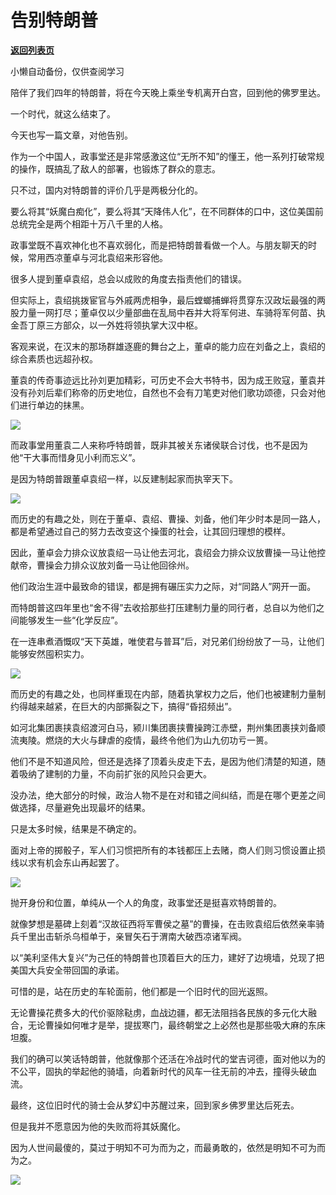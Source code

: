 # 告别特朗普

[**返回列表页**](/gzh/政事堂2019)

小懒自动备份，仅供查阅学习

陪伴了我们四年的特朗普，将在今天晚上乘坐专机离开白宫，回到他的佛罗里达。

  

一个时代，就这么结束了。  

  

今天也写一篇文章，对他告别。  

  

作为一个中国人，政事堂还是非常感激这位“无所不知”的懂王，他一系列打破常规的操作，既搞乱了敌人的部署，也锻炼了群众的意志。

  

只不过，国内对特朗普的评价几乎是两极分化的。

  

要么将其“妖魔白痴化”，要么将其“天降伟人化”，在不同群体的口中，这位美国前总统完全是两个相距十万八千里的人格。  

  

政事堂既不喜欢神化也不喜欢弱化，而是把特朗普看做一个人。与朋友聊天的时候，常用西凉董卓与河北袁绍来形容他。

  

很多人提到董卓袁绍，总会以成败的角度去指责他们的错误。

  

但实际上，袁绍挑拨宦官与外戚两虎相争，最后螳螂捕蝉将贯穿东汉政坛最强的两股力量一网打尽；董卓仅以少量部曲在乱局中吞并大将军何进、车骑将军何苗、执金吾丁原三方部众，以一外姓将领执掌大汉中枢。

  

客观来说，在汉末的那场群雄逐鹿的舞台之上，董卓的能力应在刘备之上，袁绍的综合素质也远超孙权。

  

董袁的传奇事迹远比孙刘更加精彩，可历史不会大书特书，因为成王败寇，董袁并没有孙刘后辈们称帝的历史地位，自然也不会有刀笔吏对他们歌功颂德，只会对他们进行单边的抹黑。  

  

![](https://mmbiz.qpic.cn/mmbiz_jpg/rxhS23yu8cMGDO9mwNibRwdiac4U3Lp4OZNic5jj4YGicHzD8PupuRWAJXXVRoN7a4yJPawtShWq2eicsmEiarPDSkicw/640?wx_fmt=jpeg)

  

而政事堂用董袁二人来称呼特朗普，既非其被关东诸侯联合讨伐，也不是因为他“干大事而惜身见小利而忘义”。

  

是因为特朗普跟董卓袁绍一样，以反建制起家而执宰天下。

  

![](https://mmbiz.qpic.cn/mmbiz_jpg/rxhS23yu8cMGDO9mwNibRwdiac4U3Lp4OZHL4qqu6mtJwwyrJIbTqSFlkibzdzhGtqFpKTcum6DjYJK89ZrLj17Gg/640?wx_fmt=jpeg)

  

而历史的有趣之处，则在于董卓、袁绍、曹操、刘备，他们年少时本是同一路人，都是希望通过自己的努力去改变这个操蛋的社会，让其回归理想的模样。

  

因此，董卓会力排众议放袁绍一马让他去河北，袁绍会力排众议放曹操一马让他控献帝，曹操会力排众议放刘备一马让他回徐州。

  

他们政治生涯中最致命的错误，都是拥有碾压实力之际，对“同路人”网开一面。

  

而特朗普这四年里也“舍不得”去收拾那些打压建制力量的同行者，总自以为他们之间能够发生一些“化学反应”。

  

在一连串煮酒慨叹“天下英雄，唯使君与普耳”后，对兄弟们纷纷放了一马，让他们能够安然囤积实力。

  

![](https://mmbiz.qpic.cn/mmbiz_jpg/rxhS23yu8cMGDO9mwNibRwdiac4U3Lp4OZdaajUe748ZVribgkKMVhmYUScJtUjCkIzvj98uk6bCMuiaFgqqZSqaQw/640?wx_fmt=jpeg)

  

而历史的有趣之处，也同样重现在内部，随着执掌权力之后，他们也被建制力量制约得越来越紧，在巨大的内部撕裂之下，搞得“昏招频出”。

  

如河北集团裹挟袁绍渡河白马，颍川集团裹挟曹操跨江赤壁，荆州集团裹挟刘备顺流夷陵。燃烧的大火与肆虐的疫情，最终令他们为山九仞功亏一篑。

  

他们不是不知道风险，但还是选择了顶着头皮走下去，是因为他们清楚的知道，随着吸纳了建制的力量，不向前扩张的风险只会更大。

  

没办法，绝大部分的时候，政治人物不是在对和错之间纠结，而是在哪个更差之间做选择，尽量避免出现最坏的结果。

  

只是太多时候，结果是不确定的。

  

面对上帝的掷骰子，军人们习惯把所有的本钱都压上去赌，商人们则习惯设置止损线以求有机会东山再起罢了。

  

![](https://mmbiz.qpic.cn/mmbiz_jpg/rxhS23yu8cMGDO9mwNibRwdiac4U3Lp4OZiaumJJib6ibTd6UPghfdLR4KqgZaDScMeU8rT64xKEN6R6psTSIhiaqpibw/640?wx_fmt=jpeg)

  

抛开身份和位置，单纯从一个人的角度，政事堂还是挺喜欢特朗普的。  

  

就像梦想是墓碑上刻着“汉故征西将军曹侯之墓”的曹操，在击败袁绍后依然亲率骑兵千里出击斩杀乌桓单于，亲冒矢石于渭南大破西凉诸军阀。

  

以“美利坚伟大复兴”为己任的特朗普也顶着巨大的压力，建好了边境墙，兑现了把美国大兵安全带回国的承诺。

  

可惜的是，站在历史的车轮面前，他们都是一个旧时代的回光返照。

  

无论曹操花费多大的代价驱除鞑虏，血战边疆，都无法阻挡各民族的多元化大融合，无论曹操如何唯才是举，提拔寒门，最终朝堂之上必然也是那些吸大麻的东床坦腹。

  

我们的确可以笑话特朗普，他就像那个还活在冷战时代的堂吉诃德，面对他以为的不公平，固执的举起他的骑墙，向着新时代的风车一往无前的冲去，撞得头破血流。

  

最终，这位旧时代的骑士会从梦幻中苏醒过来，回到家乡佛罗里达后死去。

  

但是我并不愿意因为他的失败而将其妖魔化。

  

因为人世间最傻的，莫过于明知不可为而为之，而最勇敢的，依然是明知不可为而为之。

  

![](https://mmbiz.qpic.cn/mmbiz_jpg/rxhS23yu8cPp0iaKAfe0ZsWfgGcY72o9Nror8TicrtnlDsqzY7y4Kum4fM3X0FMEGlbvm9HvZUiaETSnLt4DHNLbQ/640?wx_fmt=jpeg)

